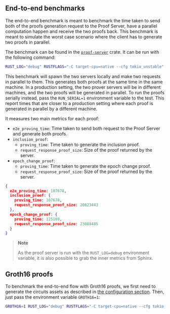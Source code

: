 ## End-to-end benchmarks

The end-to-end benchmark is meant to benchmark the time taken to send both of the proofs generation request to the Proof
Server, have a parallel computation happen and receive the two proofs back. This benchmark is meant to simulate the
worst case scenario where the client has to generate two proofs in parallel.

The benchmark can be found in
the [`proof-server`](https://github.com/lurk-lab/zk-light-clients/blob/dev/aptos/proof-server/benches/proof_server.rs)
crate. It can be run with the following command:

```bash
RUST_LOG="debug" RUSTFLAGS="-C target-cpu=native --cfg tokio_unstable" PRIMARY_ADDR="127.0.0.1:8080" SECONDARY_ADDR="127.0.0.1:8081" cargo +nightly bench --bench proof_server
```

This benchmark will spawn the two servers locally and make two requests in parallel to them. This generates both proofs
at the same time in the same machine. In a production setting, the two prover servers will be in different machines, and
the two proofs will be generated in parallel.
To run the proofs serially instead, pass the `RUN_SERIAL=1` environment variable to the test. This report times that are
closer to a production setting where each proof is generated in parallel by a different machine.

It measures two main metrics for each proof:

- `e2e_proving_time`: Time taken to send both request to the Proof Server and generate both proofs.
- `inclusion_proof`:
    - `proving_time`: Time taken to generate the inclusion proof.
    - `request_response_proof_size`: Size of the proof returned by the server.
- `epoch_change_proof`:
    - `proving_time`: Time taken to generate the epoch change proof.
    - `request_response_proof_size`: Size of the proof returned by the server.

```json
{
  e2e_proving_time: 107678,
  inclusion_proof: {
    proving_time: 107678,
    request_response_proof_size: 20823443
  },
  epoch_change_proof: {
    proving_time: 125169,
    request_response_proof_size: 23088485
  }
}
```

> **Note**
>
> As the proof server is run with the `RUST_LOG=debug` environment variable, it is also possible to grab the inner
> metrics from Sphinx.

## Groth16 proofs

To benchmark the end-to-end flow with Groth16 proofs, we first need to generate the circuits assets as described in [the
configuration section](./configuration.md). Then, just pass the environment variable `GROTH16=1`:

```bash
GROTH16=1 RUST_LOG="debug" RUSTFLAGS="-C target-cpu=native --cfg tokio_unstable" PRIMARY_ADDR="127.0.0.1:8080" SECONDARY_ADDR="127.0.0.1:8081" cargo +nightly bench --bench proof_server
```